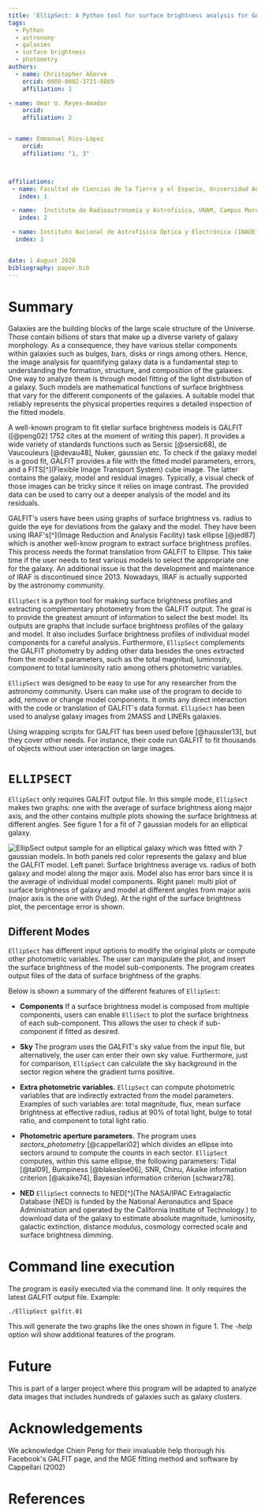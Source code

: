 ```yaml
---
title: 'EllipSect: A Python tool for surface brightness analysis for GALFIT'
tags:
  - Python
  - astronomy
  - galaxies
  - surface brightness
  - photometry
authors:
  - name: Christopher Añorve
    orcid: 0000-0002-3721-8869
    affiliation: 1

- name: Omar U. Reyes-Amador
    orcid: 
    affiliation: 2


- name: Emmanuel Ríos-López
    orcid: 
    affiliation: "1, 3"



affiliations:
 - name: Facultad de Ciencias de la Tierra y el Espacio, Universidad Autónoma de Sinaloa, Blvd. de la Americas y Av. Universitarios S/N, Ciudad Universitaria, C.P. 80010 Culiacán, Sinaloa, México
   index: 1

 - name:  Instituto de Radioastronomía y Astrofísica, UNAM, Campus Morelia, AP 3-72, CP 58089, México
   index: 2

 - name: Instituto Nacional de Astrofísica Óptica y Electrónica (INAOE), Apartado Postal 51 y 216, 72000 Puebla, Mexico    
  index: 3


date: 1 August 2020
bibliography: paper.bib
---
```


# Summary

Galaxies are the building blocks of the large scale structure of the Universe. 
Those contain billions of stars that make up a diverse variety of galaxy morphology. As a consequence, they have various stellar components within galaxies such as bulges, bars, disks or rings among others. Hence, the image analysis for quantifying galaxy data is a fundamental step to understanding the formation, structure, and composition of the galaxies. One way to analyze them is through model fitting of the light distribution of a galaxy. Such models are mathematical functions of surface brightness that vary for the different components of the galaxies. A suitable model that reliably represents the physical properties requires a detailed inspection of the fitted models.

A well-known program to fit stellar surface brightness models is GALFIT ([@peng02] 1752 cites at the moment of writing this paper). It provides a wide variety of standards  functions such as Sersic [@sersic68], de Vaucouleurs [@devau48], Nuker, gaussian etc. To check if the galaxy model is a good fit, GALFIT provides a file with the fitted model parameters, errors, and a FITS[^](Flexible Image Transport System) cube image. The latter contains the galaxy, model and residual images. Typically, a visual check of those images can be tricky since it relies on image contrast. The provided data can be 
used to carry out a deeper analysis of the model and its residuals. 

GALFIT's users have been using graphs of surface brightness vs. radius to guide the eye for deviations from the galaxy and the model. They have been using IRAF's[^](Image Reduction and Analysis Facility) task ellipse [@jed87] which is another well-know program to extract surface brightness profiles. This process needs the format translation from GALFIT to Ellipse. This take time if the user needs to test various models to select the appropriate one for the galaxy. An additional issue is that the development and maintenance of IRAF is discontinued since 2013. Nowadays, IRAF is actually supported by the astronomy community. 

``EllipSect`` is a python tool for making surface brightness profiles and extracting complementary photometry from the GALFIT output. The goal is to provide the greatest amount of information to select the best model. Its outputs are graphs that include surface brightness profiles of the galaxy and model. It also includes Surface brightness profiles of individual model components for a careful analysis. 
Furthermore, ``EllipSect`` complements the GALFIT photometry by adding other data  besides the ones extracted from the model's parameters, such as the total magnitud, luminosity, component to total luminosity ratio among others photometric variables. 

``EllipSect`` was designed to be easy to use for any researcher from the 
astronomy community. Users can make use of the program to decide to add, remove or change model components. It omits any direct interaction with the code or translation of GALFIT's data format. ``EllipSect`` has been used to analyse galaxy images from 2MASS and LINERs galaxies.  

Using wrapping scripts for GALFIT has been used before [@haussler13], but they cover other needs. For instance, their code run GALFIT to fit thousands of objects without user interaction on large images.


# ``ELLIPSECT``

``EllipSect`` only requires GALFIT output file. In this simple mode, ``EllipSect`` makes two graphs: one with the average of surface brightness along major axis, and the other contains multiple plots showing the surface brightness at different angles. See figure 1 for a fit of 7 gaussian models for an elliptical galaxy.  

![EllipSect output sample for an elliptical galaxy which was fitted with 7 gaussian models. In both panels red color represents the galaxy and blue the GALFIT model. Left panel: Surface brightness average vs. radius of both galaxy and model along the major axis. Model also has error bars since it is the average of individual model components. Right panel: multi plot of surface brightness of galaxy and model at different angles from major axis (major axis is the one with $0\deg$). At the right of the surface brightness plot, the percentage error is shown. ](Fig1.png)


## Different Modes

``EllipSect`` has different input options to modify the original plots or 
compute other photometric variables. The user can manipulate the plot, and insert 
the surface brightness of the model sub-components. The program creates output files of the data of surface brightness of the graphs.

Below is shown a summary of the different features of ``EllipSect``:

- **Components** If a surface brightness model is composed from multiple components, users can enable ``ElliSect`` to plot the surface brightness of each sub-component. This allows the user to check if sub-component if fitted as desired.

- **Sky** The program uses the GALFIT's sky value from the input file, but alternatively, the user can enter their own sky value. Furthermore, just for comparison, ``EllipSect`` can calculate the sky background in the sector region where the gradient turns positive. 


- **Extra photometric variables.**  ``EllipSect`` can compute photometric variables that are indirectly extracted from the model parameters. Examples of such variables are: total magnitude, flux, mean surface brightness at effective radius, radius at 90% of total light, bulge to total ratio, and component to total light ratio.
  
- **Photometric aperture parameters.** The program uses _sectors\_photometry_ [@cappellari02] which divides an ellipse into sectors around to compute the counts in each sector. ``EllipSect`` computes, within this same ellipse, the following parameters: Tidal [@tal09], Bumpiness [@blakeslee06], SNR, Chinu, Akaike information criterion [@akaike74], Bayesian information criterion [schwarz78].

- **NED** ``EllipSect`` connects to NED[^](The NASA/IPAC Extragalactic Database (NED) is funded by the National Aeronautics and Space Administration and operated by the California Institute of Technology.) to download data of the galaxy to estimate absolute magnitude, luminosity, galactic extinction, distance modulus, cosmology corrected scale and surface brightness dimming.  
 
 

# Command line execution

The program is easily executed via the command line. It only requires 
the latest GALFIT output file. Example: 

``` 
./EllipSect galfit.01
``` 

This will generate the two graphs like the ones shown in figure 1. The _-help_ option will show additional features of the program.

# Future

This is part of a larger project where this program will be adapted to analyze 
data images that includes hundreds of galaxies such as galaxy clusters. 

# Acknowledgements

We acknowledge Chien Peng for their invaluable help thorough his Facebook's GALFIT page, and the MGE fitting method and software by Cappellari (2002)

# References
